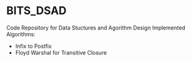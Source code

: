 # BITS_DSAD
Code Repository for Data Stuctures and Agorithm Design
Implemented Algorithms:
* Infix to Postfix
* Floyd Warshal for Transitive Closure
